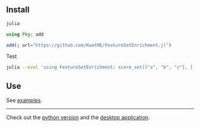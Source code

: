 ## Install

```sh
julia
```

```julia
using Pkg: add

add(; url="https://github.com/KwatME/FeatureSetEnrichment.jl")
```

Test

```sh
julia --eval 'using FeatureSetEnrichment; score_set(["a", "b", "c"], [-1.,0.,1.], ["a", "b"])'
```

## Use

See [examples](notebook/example.ipynb).

---

Check out the [python version](https://github.com/KwatME/FeatureSetEnrichment.py) and the [desktop application](https://github.com/KwatME/GSEA.web).

